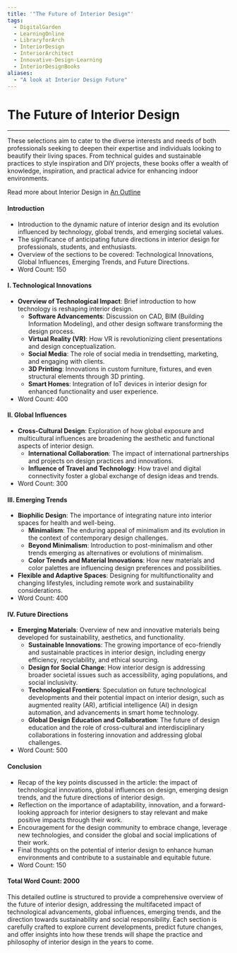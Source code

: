 ```yaml
---
title: '"The Future of Interior Design"'
tags:
  - DigitalGarden
  - LearningOnline
  - LibraryforArch
  - InteriorDesign
  - InteriorArchitect
  - Innovative-Design-Learning
  - InteriorDesignBooks
aliases:
  - "A look at Interior Design Future"
---
```

# The Future of Interior Design
---
These selections aim to cater to the diverse interests and needs of both professionals seeking to deepen their expertise and individuals looking to beautify their living spaces. From technical guides and sustainable practices to style inspiration and DIY projects, these books offer a wealth of knowledge, inspiration, and practical advice for enhancing indoor environments. 

Read more about Interior Design in [An Outline](obsidian://open?vault=MyVault&file=content_en%2FInterior%20Design%2FAn%20Outline)


#### Introduction
- Introduction to the dynamic nature of interior design and its evolution influenced by technology, global trends, and emerging societal values.
- The significance of anticipating future directions in interior design for professionals, students, and enthusiasts.
- Overview of the sections to be covered: Technological Innovations, Global Influences, Emerging Trends, and Future Directions.
- Word Count: 150

#### I. Technological Innovations
- **Overview of Technological Impact**: Brief introduction to how technology is reshaping interior design.
  - **Software Advancements**: Discussion on CAD, BIM (Building Information Modeling), and other design software transforming the design process.
  - **Virtual Reality (VR)**: How VR is revolutionizing client presentations and design conceptualization.
  - **Social Media**: The role of social media in trendsetting, marketing, and engaging with clients.
  - **3D Printing**: Innovations in custom furniture, fixtures, and even structural elements through 3D printing.
  - **Smart Homes**: Integration of IoT devices in interior design for enhanced functionality and user experience.
- Word Count: 400

#### II. Global Influences
- **Cross-Cultural Design**: Exploration of how global exposure and multicultural influences are broadening the aesthetic and functional aspects of interior design.
  - **International Collaboration**: The impact of international partnerships and projects on design practices and innovations.
  - **Influence of Travel and Technology**: How travel and digital connectivity foster a global exchange of design ideas and trends.
- Word Count: 300

#### III. Emerging Trends
- **Biophilic Design**: The importance of integrating nature into interior spaces for health and well-being.
  - **Minimalism**: The enduring appeal of minimalism and its evolution in the context of contemporary design challenges.
  - **Beyond Minimalism**: Introduction to post-minimalism and other trends emerging as alternatives or evolutions of minimalism.
  - **Color Trends and Material Innovations**: How new materials and color palettes are influencing design preferences and possibilities.
- **Flexible and Adaptive Spaces**: Designing for multifunctionality and changing lifestyles, including remote work and sustainability considerations.
- Word Count: 400

#### IV. Future Directions
- **Emerging Materials**: Overview of new and innovative materials being developed for sustainability, aesthetics, and functionality.
  - **Sustainable Innovations**: The growing importance of eco-friendly and sustainable practices in interior design, including energy efficiency, recyclability, and ethical sourcing.
  - **Design for Social Change**: How interior design is addressing broader societal issues such as accessibility, aging populations, and social inclusivity.
  - **Technological Frontiers**: Speculation on future technological developments and their potential impact on interior design, such as augmented reality (AR), artificial intelligence (AI) in design automation, and advancements in smart home technology.
  - **Global Design Education and Collaboration**: The future of design education and the role of cross-cultural and interdisciplinary collaborations in fostering innovation and addressing global challenges.
- Word Count: 500

#### Conclusion
- Recap of the key points discussed in the article: the impact of technological innovations, global influences on design, emerging design trends, and the future directions of interior design.
- Reflection on the importance of adaptability, innovation, and a forward-looking approach for interior designers to stay relevant and make positive impacts through their work.
- Encouragement for the design community to embrace change, leverage new technologies, and consider the global and social implications of their work.
- Final thoughts on the potential of interior design to enhance human environments and contribute to a sustainable and equitable future.
- Word Count: 150

#### Total Word Count: 2000

This detailed outline is structured to provide a comprehensive overview of the future of interior design, addressing the multifaceted impact of technological advancements, global influences, emerging trends, and the direction towards sustainability and social responsibility. Each section is carefully crafted to explore current developments, predict future changes, and offer insights into how these trends will shape the practice and philosophy of interior design in the years to come.